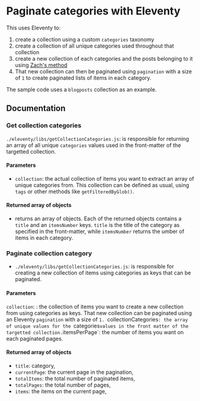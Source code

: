 # Paginate categories with Eleventy

This uses Eleventy to:

1. create a collection using a custom `categories` taxonomy
2. create a collection of all unique categories used throughout that collection
3. create a new collection of each categories and the posts belonging to it using [Zach's method](https://github.com/11ty/eleventy/issues/332#issuecomment-445236776)
4. That new collection can then be paginated using `pagination` with a size of `1` to create paginated lists of items in each category.

The sample code uses a `blogposts` collection as an example.

## Documentation

### Get collection categories

`./eleventy/libs/getCollectionCategories.js`: is responsible for returning an array of all unique `categories` values used in the front-matter of the targetted collection.

#### Parameters

- `collection`: the actual collection of items you want to extract an array of unique categories from. This collection can be defined as usual, using `tags` or other methods like `getFilteredByGlob()`.

#### Returned array of objects

- returns an array of objects. Each of the returned objects contains a `title` and an `itemsNumber` keys. `title` is the title of the category as specified in the front-matter, while `itemsNumber` returns the umber of items in each category.

### Paginate collection category

- `./eleventy/libs/getCollectionCategories.js`: is responsible for creating a new collection of items using categories as keys that can be paginated.

#### Parameters

`collection`: : the collection of items you want to create a new collection from using categories as keys. That new collection can be paginated using an Eleventy `pagination` with a size of `1. `collectionCategories`: the array of unique values for the `categories`values in the front matter of the targetted collection.`itemsPerPage`: the number of items you want on each paginated pages.

#### Returned array of objects

- `title`: category,
- `currentPage`: the current page in the pagination,
- `totalItems`: the total number of paginated items,
- `totalPages`: the total number of pages,
- `items`: the items on the current page,
